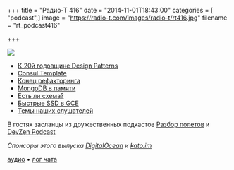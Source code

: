 +++
title = "Радио-Т 416"
date = "2014-11-01T18:43:00"
categories = [ "podcast",]
image = "https://radio-t.com/images/radio-t/rt416.jpg"
filename = "rt_podcast416"

+++

![](https://radio-t.com/images/radio-t/rt416.jpg)

* [К 20й годовщине Design Patterns](http://www.informit.com/articles/article.aspx?p=2249437)
* [Consul Template](https://hashicorp.com/blog/introducing-consul-template.html)
* [Конец рефакторинга](http://prsm.tc/1sxml3)
* [MongoDB в памяти](http://prsm.tc/QB0pTe)
* [Есть ли схема?](http://blog.jooq.org/2014/10/20/stop-claiming-that-youre-using-a-schemaless-database/)
* [Быстрые SSD в GCE](http://googlecloudplatform.blogspot.com/2014/10/announcing-beta-for-local-ssd.html)
* [Темы наших слушателей](http://www.radio-t.com/p/2014/10/28/prep-416)

В гостях засланцы из дружественных подкастов [Разбор полетов](http://razbor-poletov.com) и [DevZen Podcast](http://devzen.ru)

_Спонсоры этого выпуска [DigitalOcean](https://do.co/radiot) и [kato.im](https://kato.im)_

[аудио](https://cdn.radio-t.com/rt_podcast416.mp3) • [лог чата](http://chat.radio-t.com/logs/radio-t-416.html)
<audio src="https://cdn.radio-t.com/rt_podcast416.mp3" preload="none"></audio>
